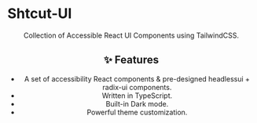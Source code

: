 # Shtcut-UI


<div align="center">
Collection of Accessible React UI Components using TailwindCSS.

## ✨ Features

- A set of accessibility React components & pre-designed headlessui + radix-ui components.
- Written in TypeScript.
- Built-in Dark mode.
- Powerful theme customization.